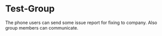 # Test-Group
The phone users can send some issue report for fixing to company. Also group members can communicate.
